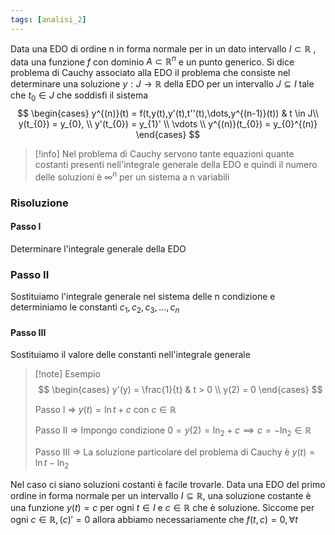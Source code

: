 ```yaml
---
tags: [analisi_2]
---
```

Data una EDO di ordine n in forma normale per in un dato intervallo $I\subset \mathbb R$ , data una funzione $f$ con dominio $A \subset \mathbb R^{n}$ e un punto generico. Si dice problema di Cauchy associato alla EDO il problema che consiste nel determinare una soluzione $y:J \to \mathbb R$ della EDO
per un intervallo $J \subseteq I$  tale che $t_{0} \in J$ che soddisfi il sistema
$$
\begin{cases}
y^{(n)}(t) = f(t,y(t),y'(t),t''(t),\dots,y^{(n-1)}(t))  &  t \in J\\
y(t_{0}) = y_{0}, \\
y'(t_{0}) = y_{1}' \\
\vdots \\
y^{(n)}(t_{0}) = y_{0}^{(n)}
\end{cases}
$$
>[!info]
>Nel problema di Cauchy servono tante equazioni quante costanti presenti nell'integrale generale della EDO e quindi il numero delle soluzioni è $\infty^{n}$ per un sistema a n variabili

### Risoluzione

#### Passo I
Determinare l'integrale generale della EDO

### Passo II
Sostituiamo l'integrale generale nel sistema delle n condizione e determiniamo le constanti $c_{1},c_{2},c_{3},\dots,c_{n}$ 

#### Passo III
Sostituiamo il valore delle constanti nell'integrale generale

>[!note] Esempio
>$$
>\begin{cases} 
> y'(y) = \frac{1}{t}  & t > 0 \\
> y(2) = 0
>\end{cases}
>$$
>
>Passo I => $y(t)=\ln t+c$ con $c \in \mathbb R$
>
>Passo II => Impongo condizione $0 = y(2) = \ln_{2} +c \implies c=-\ln_{2}\in \mathbb R$
>
>Passo III => La soluzione particolare del problema di Cauchy è $y(t)=\ln t-\ln_{2}$

Nel caso ci siano soluzioni costanti è facile trovarle. Data una EDO del primo ordine in forma normale per un intervallo $I\subseteq \mathbb R$, una soluzione costante è una funzione $y(t)=c$ per ogni $t\in I$ e $c \in \mathbb R$ che è soluzione. Siccome per ogni $c \in \mathbb R, (c)' = 0$ allora abbiamo necessariamente che  $f(t,c) =0, \forall {t}  {}$ 